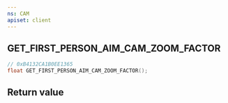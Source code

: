 ```yaml
---
ns: CAM
apiset: client
---
```

## GET_FIRST_PERSON_AIM_CAM_ZOOM_FACTOR

```c
// 0xB4132CA1B0EE1365
float GET_FIRST_PERSON_AIM_CAM_ZOOM_FACTOR();
```



## Return value